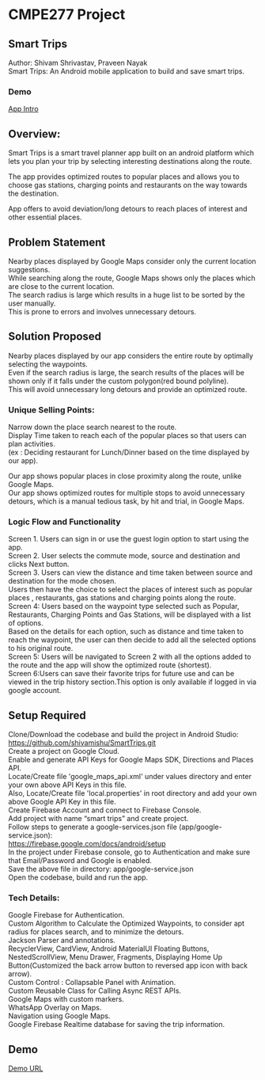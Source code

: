 # CMPE277 Project
## Smart Trips
 
Author: Shivam Shrivastav, Praveen Nayak  
Smart Trips: An Android mobile application to build and save smart trips.

### Demo
[App Intro](https://d3fu3214bbcc0g.cloudfront.net/smarttrips.html)

## Overview:
Smart Trips is a smart travel planner app built on an android platform which lets you plan your trip by selecting interesting destinations along the route.  

The app provides optimized routes to popular places  and allows you to choose gas stations, charging points and restaurants on the way towards the destination.  

App offers to avoid deviation/long detours to reach places of interest and other essential places.  

## Problem Statement
Nearby places displayed by Google Maps consider only the current location suggestions.  
While searching along the route,  Google Maps shows only the places which are close to the current location.  
The search radius is large which results in a huge list to be sorted by the user manually.  
This is prone to errors and involves unnecessary detours.  

## Solution Proposed
Nearby places displayed by our app considers the entire route by optimally selecting the waypoints.  
Even if the search radius is large, the search results of the places will be shown only if it falls under the custom polygon(red bound polyline).  
This will avoid unnecessary long detours and provide an optimized route.   

### Unique Selling Points:

Narrow down the place search nearest to the route.  
Display Time taken to reach each of the popular places so that users can plan activities.	  
(ex : Deciding restaurant for Lunch/Dinner based on the time displayed by our app). 

Our app shows popular places in close proximity along the route, unlike Google Maps.  
Our app shows optimized routes for multiple stops to avoid unnecessary detours, which is a manual tedious task, by hit and trial, in Google Maps.  

### Logic Flow and Functionality

Screen 1. Users can sign in or use the guest login option to start using the app.  
Screen 2. User selects the commute mode, source and destination and clicks Next button.  
Screen 3. Users can view the distance and time taken between source and destination for the mode chosen.  
	Users then have the choice to select the places of interest such as popular places , restaurants, gas stations and charging points along the route.  
Screen 4: Users based on the waypoint type selected such as Popular, Restaurants, Charging Points and Gas Stations, will be displayed with a list of options.  
Based on the details for each option, such as distance and time taken to reach the waypoint, the user can then decide to add all the selected options to his original route.  
Screen 5: Users will be navigated to Screen 2 with all the options added to the route and the app will show the optimized route (shortest).  
Screen 6:Users can save their favorite trips for future use and can be viewed in the trip history section.This option is only available if logged in via google account.  


## Setup Required
Clone/Download the codebase and build the project in Android Studio:  
https://github.com/shivamishu/SmartTrips.git  
Create a project on Google Cloud.  
Enable and generate API Keys for Google Maps SDK, Directions and Places API.  
Locate/Create file 'google_maps_api.xml' under values directory and enter your own above API Keys in this file.  
Also, Locate/Create file 'local.properties' in root directory and add your own above Google API Key in this file.  
Create Firebase Account and connect to Firebase Console.  
Add project with name “smart trips” and create project.  
Follow steps to generate a google-services.json file (app/google-service.json):   
https://firebase.google.com/docs/android/setup  
In the project under Firebase console, go to Authentication and make sure that Email/Password and Google is enabled.  
Save the above file in directory: app/google-service.json  
Open the codebase, build and run the app.  


### Tech Details:
Google Firebase for Authentication.  
Custom Algorithm to Calculate the Optimized Waypoints, to consider apt radius for places search, and to minimize the detours.   
Jackson Parser and annotations.  
RecyclerView, CardView, Android MaterialUI Floating Buttons, NestedScrollView, Menu Drawer, Fragments, Displaying Home Up Button(Customized the back arrow button to reversed app icon with back arrow).  
Custom Control : Collapsable Panel with Animation.  
Custom Reusable Class for Calling Async REST APIs.  
Google Maps with custom markers.  
WhatsApp Overlay on Maps.  
Navigation using Google Maps.  
Google Firebase Realtime database for saving the trip information.  



## Demo
[Demo URL](https://drive.google.com/file/d/1EMNWDa_UVcH9VySVWNya_wVXKE0JKYlV/view?usp=sharing)
